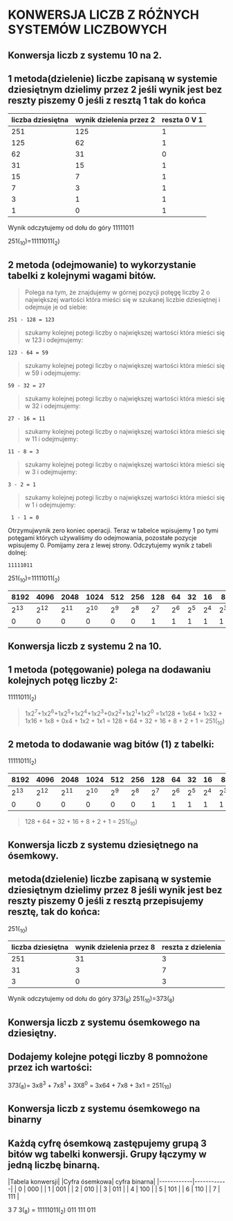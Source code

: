 KONWERSJA LICZB Z RÓŻNYCH SYSTEMÓW LICZBOWYCH
===========================================
Konwersja liczb z systemu 10 na 2.
---------------------------------------------
## 1 metoda(dzielenie) liczbe zapisaną w systemie dziesiętnym dzielimy przez 2 jeśli wynik jest bez reszty piszemy 0 jeśli z resztą 1 tak do końca

| liczba dziesiętna |wynik dzielenia przez 2 |reszta 0 V 1|
| ------ | ------ |  ------ |
|251 |125|1|
| 125|62 |1|
| 62 |31 |0|
| 31 |15 |1|
|15  | 7 |1|
| 7  | 3 |1|
| 3  | 1 |1|
| 1  | 0 |1|

Wynik odczytujemy od dołu do góry 11111011

251(<sub>10</sub>)=11111011(<sub>2</sub>)

## 2 metoda (odejmowanie) to wykorzystanie tabelki z kolejnymi wagami bitów. 
>Polega na tym, że znajdujemy w górnej pozycji potęgę liczby 2 o największej wartości która mieści się w szukanej liczbie dziesiętnej i odejmuje je od siebie:

    251 - 128 = 123

>szukamy kolejnej potegi liczby  o największej wartości która mieści się w 123 i odejmujemy:
    
    123 - 64 = 59

>szukamy kolejnej potegi liczby  o największej wartości która mieści się w 59 i odejmujemy:
    
    59 - 32 = 27

>szukamy kolejnej potegi liczby  o największej wartości która mieści się w 32 i odejmujemy:
    
    27 - 16 = 11

>szukamy kolejnej potegi liczby  o największej wartości która mieści się w 11 i odejmujemy:
    
    11 - 8 = 3

>szukamy kolejnej potegi liczby  o największej wartości która mieści się w 3 i odejmujemy:
    
    3 - 2 = 1

>szukamy kolejnej potegi liczby  o największej wartości która mieści się w 1 i odejmujemy:
    
     1 - 1 = 0

Otrzymujwynik zero koniec operacji. Teraz w tabelce wpisujemy 1 po tymi potęgami których używaliśmy do odejmowania, pozostałe pozycje wpisujemy 0. Pomijamy zera z lewej strony. Odczytujemy wynik z tabeli dolnej:

    11111011
    
251(<sub>10</sub>)=11111011(<sub>2</sub>)

8192 |4096 |2048|1024 |512 |256 |128 |64 | 32 |16 | 8 |4|2|1|
| - | - | - | - | - | -| - | - | - | - | - | - |  -| - |  
|2<sup>13</sup>|2<sup>12</sup>|2<sup>11</sup>|2<sup>10</sup>|2<sup>9</sup>|2<sup>8</sup>|2<sup>7</sup>|2<sup>6</sup>|2<sup>5</sup>|2<sup>4</sup>|2<sup>3</sup>|2<sup>2</sup>|2<sup>1</sup>|2<sup>0</sup>|
 | 0 |0 | 0 | 0 | 0 | 0 | 1 | 1 | 1 | 1 | 1 | 0 | 1| 1 |
 
 Konwersja liczb z systemu 2 na 10.
---------------------------------------------
## 1 metoda (potęgowanie) polega na dodawaniu kolejnych potęg liczby 2:
11111011(<sub>2</sub>)

>1x2<sup>7</sup>+1x2<sup>6</sup>+1x2<sup>5</sup>+1x2<sup>4</sup>+1x2<sup>3</sup>+0x2<sup>2</sup>+1x2<sup>1</sup>+1x2<sup>0</sup> =1x128 + 1x64 + 1x32 + 1x16 + 1x8 + 0x4 + 1x2 + 1x1 = 128 + 64 + 32 + 16 + 8 + 2 + 1 = 251(<sub>10</sub>)
## 2 metoda to dodawanie wag bitów (1) z tabelki:
11111011(<sub>2</sub>)

8192 |4096 |2048|1024 |512 |256 |128 |64 | 32 |16 | 8 |4|2|1|
| - | - | - | - | - | -| - | - | - | - | - | - |  -| - |  
|2<sup>13</sup>|2<sup>12</sup>|2<sup>11</sup>|2<sup>10</sup>|2<sup>9</sup>|2<sup>8</sup>|2<sup>7</sup>|2<sup>6</sup>|2<sup>5</sup>|2<sup>4</sup>|2<sup>3</sup>|2<sup>2</sup>|2<sup>1</sup>|2<sup>0</sup>|
 | 0 |0 | 0 | 0 | 0 | 0 | 1 | 1 | 1 | 1 | 1 | 0 | 1| 1 |
 
>128 + 64 + 32 + 16 + 8 + 2 + 1 = 251(<sub>10</sub>)

 Konwersja liczb z systemu dziesiętnego na ósemkowy.
---------------------------------------------

## metoda(dzielenie) liczbe zapisaną w systemie dziesiętnym dzielimy przez 8 jeśli wynik jest bez reszty piszemy 0 jeśli z resztą przepisujemy resztę, tak do końca:
251(<sub>10</sub>)

| liczba dziesiętna |wynik dzielenia przez 8 |reszta  z dzielenia|
| ------ | ------ |  ------ |
|251 | 31 | 3|
| 31 |  3 | 7|
| 3  |  0 | 3|

Wynik odczytujemy od dołu do góry 373(<sub>8</sub>)
251(<sub>10</sub>)=373(<sub>8</sub>)

 Konwersja liczb z systemu ósemkowego na dziesiętny.
---------------------------------------------
## Dodajemy kolejne potęgi liczby 8 pomnożone przez ich wartości:
373(<sub>8</sub>)= 3x8<sup>3</sup> + 7x8<sup>1</sup> + 3X8<sup>0</sup> = 3x64 + 7x8 + 3x1 = 251(<sub>10</sub>)

 Konwersja liczb z systemu ósemkowego na binarny
 -----------------------------------------------
 ## Każdą cyfrę ósemkową zastępujemy grupą 3 bitów wg tabelki konwersji. Grupy łączymy w jedną liczbę binarną.

|Tabela konwersji|
|Cyfra ósemkowa| cyfra binarna|
|------------|------------|
| 0 | 000 |
| 1 | 001 |
| 2 | 010 |
| 3 | 011 |
| 4 | 100 |
| 5 | 101 |
| 6 | 110 |
| 7 | 111 |

3   7   3(<sub>8</sub>) = 11111011(<sub>2</sub>)
011 111 011
